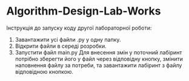 # Algorithm-Design-Lab-Works
Інструкція до запуску коду другої лабораторної роботи:
1) Завантажити усі файли .py у одну папку.
2) Відкрити файли в середі розробки.
3) Запустити файл main.py
Для внесення змін у поточний лабіринт потрібно зберегти його у файл через відповідну кнопку, змінити наповнення файлу за потреби, та завантажити лабіринт з файлу відповідною кнопкою.
